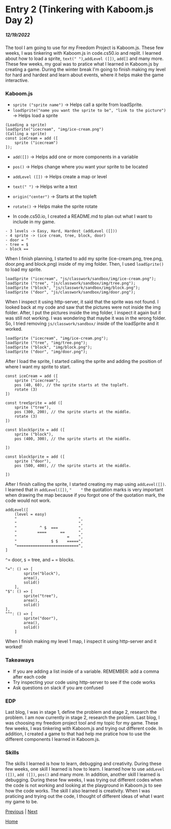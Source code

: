 # Entry 2 (Tinkering with Kaboom.js Day 2)
##### 12/19/2022

The tool I am going to use for my Freedom Project is Kaboom.js. These few weeks, I was tinkering with Kaboom.js in code.cs50.io and replit. I learned about how to load a sprite, `text(" ")`,`addLevel ([])`, `add[]` and many more. These few weeks, my goal was to pratice what I learned in Kaboom.js by creating a game. During the winter break I'm going to finish making my level for hard and hardest and learn about events, where it helps make the game interactive.  

### Kaboom.js 
* `sprite ("sprite name")` -> Helps call a sprite from loadSprite.
* `loadSprite("name you want the sprite to be", "link to the picture")` -> Helps load a sprite 
```JS
(Loading a sprite)
loadSprite("icecream", "img/ice-cream.png")
(Calling a sprite)
const iceCream = add ([
    sprite ("icecream")
]);
```
* `add([])` -> Helps add one or more components in a variable
* `pos()` -> Helps change where you want your sprite to be located 
* `addLevel ([])` -> Helps create a map or level
* `text(" ")` -> Helps write a text 
* `origin("center")` -> Starts at the topleft 
* `rotate()` -> Helps make the sprite rotate 

* In code.cs50.io, I created a README.md to plan out what I want to include in my game.
``` 
- 3 levels -> Easy, Hard, Hardest (addLevel ([]))
- 4 sprite -> (ice cream, tree, block, door)
- door = ^
- tree = $
- block ==
```
When I finish planning, I started to add my sprite (ice-cream.png, tree.png, door.png and block.png) inside of my img folder. Then, I used `loadSprite()` to load my sprite.
``` JS
loadSprite ("icecream", "js/classwork/sandbox/img/ice-cream.png");
loadSprite ("tree", "js/classwork/sandbox/img/tree.png");
loadSprite ("block", "js/classwork/sandbox/img/block.png");
loadSprite ("door", "js/classwork/sandbox/img/door.png");
``` 
When I inspect it using http-server, it said that the sprite was not found. I looked back at my code and saw that the pictures were not inside the img folder. After, I put the pictures inside the img folder, I inspect it again but it was still not working. I was wondering that maybe it was in the wrong folder. So, I tried removing `js/classwork/sandbox/` inside of the loadSprite and it worked. 
```JS
loadSprite ("icecream", "img/ice-cream.png");
loadSprite ("tree", "img/tree.png");
loadSprite ("block", "img/block.png");
loadSprite ("door", "img/door.png");
``` 
After I load the sprite, I started calling the sprite and adding the position of where I want my sprite to start. 
``` JS
const iceCream = add ([
    sprite ("icecream"), 
    pos (40, 60), // the sprite starts at the topleft.
    rotate (3)
])
```
```JS 
const treeSprite = add ([
    sprite ("tree"), 
    pos (300, 200), // the sprite starts at the middle.
    rotate (3)
])
```
```JS
const blockSprite = add ([
    sprite ("block"), 
    pos (400, 300), // the sprite starts at the middle.
    
])
```
```JS
const blockSprite = add ([
    sprite ("door"), 
    pos (500, 400), // the sprite starts at the middle.
    
])
```
After I finish calling the sprite, I started creating my map using `addLevel([])`. I learned that in `addLevel([])`, `"    "` the quotation marks is very important when drawing the map because if you forgot one of the quotation mark, the code would not work.
``` JS
addLevel([
    (level = easy)
    "                           ",
    "                           ",
    "          ^ $  ===         ",
    "         ====      ==      ",
    "                      =    ",
    "               $ $    =====",
    "===========================",
]
```
`^`= door, `$` = tree, and `=` = blocks. 
```JS
"=": () => [
        sprite("block"),
        area(),
        solid()
    ],
"$": () => [
        sprite("tree"),
        area(),
        solid()
],
"^": () => [
        sprite("door"),
        area(),
        solid()
    ]
```
When I finish making my level 1 map, I inspect it using http-server and it worked! 
### Takeaways
* If you are adding a list inside of a variable. REMEMBER: add a comma after each code
* Try inspecting your code using http-server to see if the code works
* Ask questions on slack if you are confused

### EDP
Last blog, I was in stage 1, define the problem and stage 2, research the problem. I am now currently in stage 2, research the problem. Last blog, I was choosing my freedom project tool and my topic for my game. These few weeks, I was tinkering with Kaboom.js and trying out different code. In addition, I created a game to that had help me pratice how to use the different components I learned in Kaboom.js.

### Skills
The skills I learned is how to learn, debugging and creativity. During these few weeks, one skill I learned is how to learn. I learned how to use `addLevel ([])`, `add ([])`, `pos()` and many more. In addition, another skill I learned is debugging. During these few weeks, I was trying out different codes when the code is not working and looking at the playground in Kaboom.js to see how the code works. The skill I also learned is creativity. When I was praticing and trying out the code, I thought of different ideas of what I want my game to be. 


[Previous](entry01.md) | [Next](entry03.md)

[Home](../README.md)
